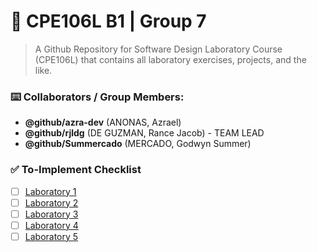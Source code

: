 # :rocket: CPE106L B1 | Group 7
 
> A Github Repository for Software Design Laboratory Course (CPE106L) that contains all laboratory exercises, projects, and the like.

### **:keyboard: Collaborators / Group Members:**
* **@github/azra-dev** (ANONAS, Azrael)
* **@github/rjldg** (DE GUZMAN, Rance Jacob) - TEAM LEAD
* **@github/Summercado** (MERCADO, Godwyn Summer) 

### **:white_check_mark: To-Implement Checklist**
- [ ] [Laboratory 1](https://mymailmapuaedu-my.sharepoint.com/:f:/g/personal/dapadilla_mapua_edu_ph/ElyWUqAlOs5Du9H3PNoXq34BgT4NCx18zmiSt3aYyoT_yg?e=aU33Yz)
- [ ] [Laboratory 2](https://mymailmapuaedu-my.sharepoint.com/:f:/g/personal/dapadilla_mapua_edu_ph/Emn4QmxQ8i5HjTbpUKAaDw8BvtJT0-vnncwpXudRmPdQkQ?e=5ImInI)
- [ ] [Laboratory 3](https://mymailmapuaedu-my.sharepoint.com/:f:/g/personal/dapadilla_mapua_edu_ph/EiyvKCz6p2hMt_iH1GJlQloB4rRlM2jINBCuZrCadXO0_w?e=ZAbMiL)
- [ ] [Laboratory 4](https://mymailmapuaedu-my.sharepoint.com/:f:/g/personal/dapadilla_mapua_edu_ph/EjngSvQiVrVJv5rVByKaHYABBEM5JwHm2G9-qeoovM7CQA?e=AY42ax)
- [ ] [Laboratory 5](https://mymailmapuaedu-my.sharepoint.com/:f:/g/personal/dapadilla_mapua_edu_ph/EjDrCPIbYWhOmdEAIrlBZpAB_ZcevnnUZW6hmseP-oooJQ?e=Mjvqtb)
